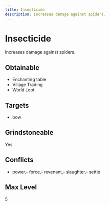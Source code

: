 ```yaml
---
title: Insecticide
description: Increases damage against spiders.
---
```

# Insecticide
Increases damage against spiders.
## Obtainable
- Enchanting table
- Village Trading
- World Loot
## Targets
- bow
## Grindstoneable
Yes
## Conflicts
- power,- force,- revenant,- slaughter,- settle
## Max Level
5
